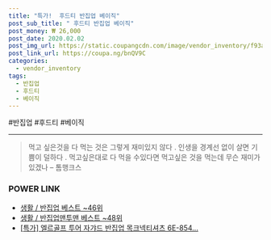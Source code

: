 ```yaml
--- 
title: "특가!  후드티 반집업 베이직" 
post_sub_title: " 후드티 반집업 베이직" 
post_money: ₩ 26,000 
post_date: 2020.02.02 
post_img_url: https://static.coupangcdn.com/image/vendor_inventory/f93a/a62877ce8ab76c8abfe40802d9535b4127482907a1e89a630ff24c424818.jpg 
post_link_url: https://coupa.ng/bnQV9C 
categories: 
  - vendor_inventory 
tags: 
  - 반집업 
  - 후드티 
  - 베이직 
--- 
```

  #반집업 #후드티 #베이직 
<hr> 

> 먹고 싶은것을 다 먹는 것은 그렇게 재미있지 않다 . 인생을 경계선 없이 살면 기쁨이 덜하다 . 먹고싶은대로 다 먹을 수있다면 먹고싶은 것을 먹는데 무슨 재미가 있겠나 – 톰행크스 


### POWER LINK

* <a href="https://blog.naver.com/santokki14/221793142076" target="_blank">생활 / 반집업 베스트 ~46위</a>
* <a href="https://blog.naver.com/santokki14/221787952192" target="_blank">생활 / 반집업맨투맨 베스트 ~48위</a>
* <a href="https://blog.naver.com/santokki14/221788021943" target="_blank">[특가] 엘르골프 투어 자갸드 반집업 목크넥티셔츠 6E-854...</a>
